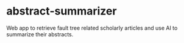 # abstract-summarizer
Web app to retrieve fault tree related scholarly articles and use AI to summarize their abstracts.
